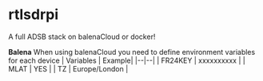 # rtlsdrpi
A full ADSB stack on balenaCloud or docker!

**Balena**
When using balenaCloud you need to define environment variables for each device
| Variables | Example|
|--|--|
| FR24KEY | xxxxxxxxxx |
| MLAT | YES |
| TZ | Europe/London |

